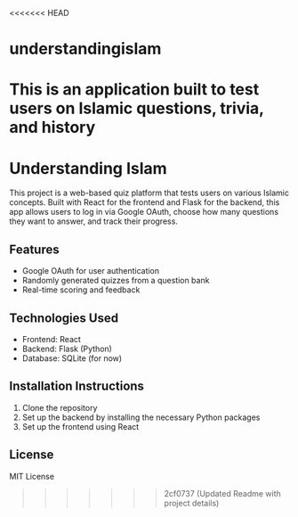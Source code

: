 <<<<<<< HEAD
# understandingislam
This is an application built to test users on Islamic questions, trivia, and history 
=======
# Understanding Islam

This project is a web-based quiz platform that tests users on various Islamic concepts. Built with React for the frontend and Flask for the backend, this app allows users to log in via Google OAuth, choose how many questions they want to answer, and track their progress.

## Features
- Google OAuth for user authentication
- Randomly generated quizzes from a question bank
- Real-time scoring and feedback

## Technologies Used
- Frontend: React
- Backend: Flask (Python)
- Database: SQLite (for now)

## Installation Instructions
1. Clone the repository
2. Set up the backend by installing the necessary Python packages
3. Set up the frontend using React

## License
MIT License


>>>>>>> 2cf0737 (Updated Readme with project details)

